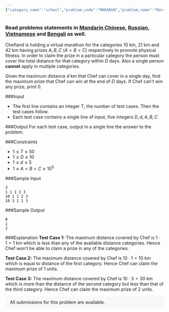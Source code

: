 ```yaml
---
{"category_name":"school","problem_code":"MARARUN","problem_name":"Marathon","problemComponents":{"constraints":"","constraintsState":false,"subtasks":"","subtasksState":false,"inputFormat":"","inputFormatState":false,"outputFormat":"","outputFormatState":false,"sampleTestCases":{"0":{"id":1,"input":"3\r\n1 1 1 2 3\r\n10 1 1 2 3\r\n10 3 1 2 3","output":"0\r\n1\r\n2","explanation":"**Test Case $1$:** The maximum distance covered by Chef is $1 \\cdot 1 = 1$ km which is less than any of the available distance categories. Hence Chef won\u0027t be able to claim a prize in any of the categories.\r\n\r\n**Test Case $2$:** The maximum distance covered by Chef is $10 \\cdot 1 = 10$ km which is equal to distance of the first category. Hence Chef can claim the maximum prize of $1$ units.\r\n\r\n**Test Case $3$:** The maximum distance covered by Chef is $10 \\cdot 3 = 30$ km which is more than the distance of the second category but less than that of the third category. Hence Chef can claim the maximum prize of $2$ units.","isDeleted":false}}},"video_editorial_url":"https://youtu.be/-sTtdnfoyoM","languages_supported":{"0":"CPP14","1":"C","2":"JAVA","3":"PYTH 3.6","4":"CPP17","5":"PYTH","6":"PYP3","7":"CS2","8":"ADA","9":"PYPY","10":"TEXT","11":"PAS fpc","12":"NODEJS","13":"RUBY","14":"PHP","15":"GO","16":"HASK","17":"TCL","18":"PERL","19":"SCALA","20":"LUA","21":"kotlin","22":"BASH","23":"JS","24":"LISP sbcl","25":"rust","26":"PAS gpc","27":"BF","28":"CLOJ","29":"R","30":"D","31":"CAML","32":"FORT","33":"ASM","34":"swift","35":"FS","36":"WSPC","37":"LISP clisp","38":"SQL","39":"SCM guile","40":"PERL6","41":"ERL","42":"CLPS","43":"ICK","44":"NICE","45":"PRLG","46":"ICON","47":"COB","48":"SCM chicken","49":"PIKE","50":"SCM qobi","51":"ST","52":"SQLQ","53":"NEM"},"max_timelimit":0.5,"source_sizelimit":50000,"problem_author":"daanish_adm","problem_tester":"","date_added":"10-05-2021","tags":{"0":"cakewalk","1":"cook129","2":"daanish_adm"},"problem_difficulty_level":"Cakewalk","best_tag":"","editorial_url":"https://discuss.codechef.com/problems/MARARUN","time":{"view_start_date":1621794604,"submit_start_date":1621794604,"visible_start_date":1621794604,"end_date":1735669800},"is_direct_submittable":false,"problemDiscussURL":"https://discuss.codechef.com/search?q=MARARUN","is_proctored":false,"visitedContests":{},"layout":"problem"}
---
```

### Read problems statements in [Mandarin Chinese](https://www.codechef.com/download/translated/COOK129/mandarin/MARARUN.pdf), [Russian](https://www.codechef.com/download/translated/COOK129/russian/MARARUN.pdf), [Vietnamese](https://www.codechef.com/download/translated/COOK129/vietnamese/MARARUN.pdf) and [Bengali](https://www.codechef.com/download/translated/COOK129/bengali/MARARUN.pdf) as well.

Chefland is holding a virtual marathon for the categories $10$ km, $21$ km and $42$ km having prizes $A, B, C$ ($A \lt B \lt C$) respectively to promote physical fitness. In order to claim the prize in a particular category the person must cover the total distance for that category within $D$ days. Also a single person **cannot** apply in multiple categories. 

Given the maximum distance $d$ km that Chef can cover in a single day, find the maximum prize that Chef can win at the end of $D$ days. If Chef can't win any prize, print $0$.

###Input

- The first line contains an integer $T$, the number of test cases. Then the test cases follow. 
- Each test case contains a single line of input, five integers $D, d, A, B, C$. 

###Output
For each test case, output in a single line the answer to the problem.

###Constraints 
- $1 \leq T \leq 50$
- $1 \leq D \leq 10$
- $1 \leq d \leq 5$
- $1 \leq A \lt B \lt C \leq 10^5$

###Sample Input
```
3
1 1 1 2 3
10 1 1 2 3
10 3 1 2 3
```

###Sample Output
```
0
1
2
```
	
###Explanation
**Test Case $1$:** The maximum distance covered by Chef is $1 \cdot 1 = 1$ km which is less than any of the available distance categories. Hence Chef won't be able to claim a prize in any of the categories.

**Test Case $2$:** The maximum distance covered by Chef is $10 \cdot 1 = 10$ km which is equal to distance of the first category. Hence Chef can claim the maximum prize of $1$ units.

**Test Case $3$:** The maximum distance covered by Chef is $10 \cdot 3 = 30$ km which is more than the distance of the second category but less than that of the third category. Hence Chef can claim the maximum prize of $2$ units.
<aside style='background: #f8f8f8;padding: 10px 15px;'><div>All submissions for this problem are available.</div></aside>
